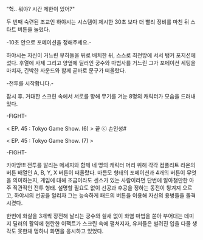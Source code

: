 "헉.. 뭐야? 시간 제한이 있어?" 

두 번째 숙련된 조교인 하야시는 시스템이 제시한 30초 보다 더 빨리 정비를 마친 뒤 스타트 버튼을 눌렀다. 

-10초 안으로 포메이션을 정해주세요.- 

하야시는 자신이 거느린 부하들을 뒤로 배치한 뒤, 스스로 최전방에 서서 탱커 포지션에 섰다. 후열에 사제 그리고 양옆에 딜러인 궁수와 마법사를 거느린 그가 포메이션 세팅을 마치자, 긴박한 사운드와 함께 곧바로 문구가 떠올랐다. 

-전투를 시작합니다.- 

잠시 후. 거대한 스크린 속에서 서로를 향해 무기를 겨눈 8명의 캐릭터가 모습을 드러내었다. 

-FIGHT-

< EP. 45 : Tokyo Game Show. (6) > 끝
ⓒ 손인성#

< EP. 45 : Tokyo Game Show. (7) >

-FIGHT- 

카아앙!!! 
전투를 알리는 메세지와 함께 네 명의 캐릭터 머리 위해 각각 컴플리트 라온의 버튼 배열인 A, B, Y, X 버튼이 떠올랐다. 
마름모 형태의 포메이션과 4개의 버튼이 무엇을 의미하는지, 게임에 대해 조금이라도 센스가 있는 사람이라면 단번에 알아챌만한 아주 직관적인 전투 형태. 
설명할 필요도 없이 선공과 후공을 정하는 동전이 튕겨져 오르고, 하야시의 선공을 알리자 그는 능숙하게 패드의 버튼을 이용해 자신의 용병들을 돌격 시켰다. 

한번에 화살을 3개씩 장전해 날리는 궁수와 쉴새 없이 화염 마법을 쏟아 부어대는 데미지 딜러의 활약에 현란한 이팩트가 스크린 속에 펼쳐지자, 유저들은 벌려진 입을 다물 생각도 못한채 멍하니 화면을 응시하고 있었다. 